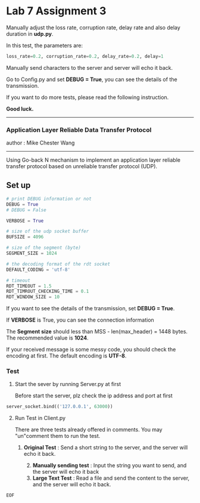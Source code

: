 # Lab 7 Assignment 3

Manually adjust the loss rate, corruption rate, delay rate and also delay duration in **udp.py**.

In this test, the parameters are:

```python
loss_rate=0.2, corruption_rate=0.2, delay_rate=0.2, delay=1
```

Manually send characters to the server and server will echo it back.



Go to Config.py and set **DEBUG = True**, you can see the details of the transmission. 

If you want to do more tests, please read the following instruction.

**Good luck.**





------

### Application Layer Reliable Data Transfer Protocol

author : Mike Chester Wang

----

Using Go-back N mechanism to implement an application layer reliable transfer protocol based on unreliable transfer protocol (UDP).

## Set up

```python
# print DEBUG information or not
DEBUG = True
# DEBUG = False

VERBOSE = True

# size of the udp socket buffer
BUFSIZE = 4096

# size of the segment (byte)
SEGMENT_SIZE = 1024

# the decoding format of the rdt socket
DEFAULT_CODING = 'utf-8'

# timeout
RDT_TIMEOUT = 1.5
RDT_TIMROUT_CHECKING_TIME = 0.1
RDT_WINDOW_SIZE = 10
```

If you want to see the details of the transmission, set **DEBUG = True**.

If **VERBOSE** is True, you can see the connection information

The **Segment size** should less than MSS - len(max_header) = 1448 bytes. The recommended value is **1024**.

If your received message is some messy code, you should check the encoding at first. The default encoding is **UTF-8**.



### Test

1. Start the sever by running Server.py at first

   Before start the server, plz check the ip address and port at first

```python
server_socket.bind(('127.0.0.1', 63000))
```

2. Run Test in Client.py

   There are three tests already offered in comments. You may "un"comment them to run the test.

   1. **Original Test** : Send a short string to the server, and the server will echo it back.
   
    	2. **Manually sending test** : Input the string you want to send, and the server will echo it back
    	3. **Large Text Test** : Read a file and send the content to the server, and the server will echo it back.

`EOF`
